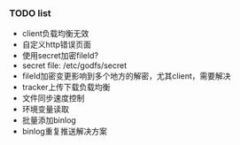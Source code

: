 ### TODO list

- client负载均衡无效
- 自定义http错误页面
- 使用secret加密fileId?
- secret file: /etc/godfs/secret
- fileId加密变更影响到多个地方的解密，尤其client，需要解决
- tracker上传下载负载均衡
- 文件同步速度控制
- 环境变量读取
- 批量添加binlog
- binlog重复推送解决方案